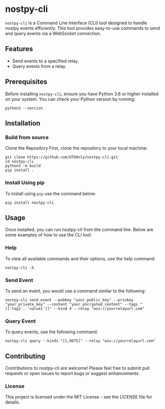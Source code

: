 # nostpy-cli

`nostpy-cli` is a Command Line Interface (CLI) tool designed to handle nostpy events efficiently. This tool provides easy-to-use commands to send and query events via a WebSocket connection.

## Features

- Send events to a specified relay.
- Query events from a relay.

## Prerequisites

Before installing `nostpy-cli`, ensure you have Python 3.6 or higher installed on your system. You can check your Python version by running:

```
python3 --version
```
## Installation
### Build from source
Clone the Repository
First, clone the repository to your local machine:

```
git clone https://github.com/UTXOnly/nostpy-cli.git
cd nostpy-cli
python3 -m build
pip install .
```

### Install Using pip
To install using `pip` use the command below:
```
pip install nostpy-cli
```

## Usage
Once installed, you can run nostpy-cli from the command line. Below are some examples of how to use the CLI tool:

### Help
To view all available commands and their options, use the help command:

```
nostpy-cli -h
```
### Send Event
To send an event, you would use a command similar to the following:

```
nostpy-cli send_event --pubkey "your_public_key" --privkey "your_private_key" --content "your_encrypted_content" --tags "[['tag1', 'value1']]" --kind 4 --relay "wss://yourrelayurl.com"
```

### Query Event
To query events, use the following command:

```
nostpy-cli query --kinds "[1,9075]" --relay "wss://yourrelayurl.com"
```

## Contributing
Contributions to nostpy-cli are welcome! Please feel free to submit pull requests or open issues to report bugs or suggest enhancements.

### License
This project is licensed under the MIT License - see the LICENSE file for details.
